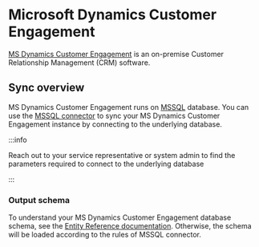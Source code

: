 # Microsoft Dynamics Customer Engagement

[MS Dynamics Customer Engagement](https://docs.microsoft.com/en-us/dynamics365/customerengagement/on-premises/overview?view=op-9-1)
is an on-premise Customer Relationship Management \(CRM\) software.

## Sync overview

MS Dynamics Customer Engagement runs on
[MSSQL](https://docs.microsoft.com/en-us/dynamics365/customerengagement/on-premises/deploy/system-requirements-required-technologies?view=op-9-1)
database. You can use the [MSSQL connector](mssql.md) to sync your MS Dynamics Customer Engagement
instance by connecting to the underlying database.

:::info

Reach out to your service representative or system admin to find the parameters required to connect
to the underlying database

:::

### Output schema

To understand your MS Dynamics Customer Engagement database schema, see the
[Entity Reference documentation](https://docs.microsoft.com/en-us/dynamics365/customerengagement/on-premises/developer/about-entity-reference?view=op-9-1).
Otherwise, the schema will be loaded according to the rules of MSSQL connector.
